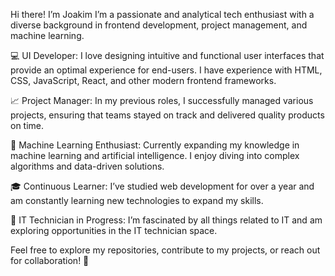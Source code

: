 Hi there! I’m Joakim
I’m a passionate and analytical tech enthusiast with a diverse background in frontend development, project management, and machine learning.

💻 UI Developer: I love designing intuitive and functional user interfaces that provide an optimal experience for end-users. I have experience with HTML, CSS, JavaScript, React, and other modern frontend frameworks.

📈 Project Manager: In my previous roles, I successfully managed various projects, ensuring that teams stayed on track and delivered quality products on time.

🌱 Machine Learning Enthusiast: Currently expanding my knowledge in machine learning and artificial intelligence. I enjoy diving into complex algorithms and data-driven solutions.

🎓 Continuous Learner: I’ve studied web development for over a year and am constantly learning new technologies to expand my skills.

🔧 IT Technician in Progress: I’m fascinated by all things related to IT and am exploring opportunities in the IT technician space.

Feel free to explore my repositories, contribute to my projects, or reach out for collaboration! 🚀
